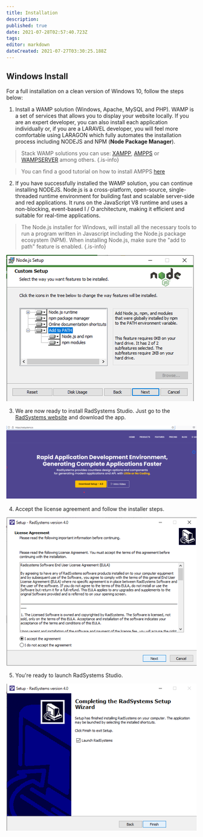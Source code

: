 ```yaml
---
title: Installation
description: 
published: true
date: 2021-07-28T02:57:40.723Z
tags: 
editor: markdown
dateCreated: 2021-07-27T03:30:25.188Z
---
```


## Windows Install
For a full installation on a clean version of Windows 10, follow the steps below:

1. Install a WAMP solution (Windows, Apache, MySQL and PHP). WAMP is a set of services that allows you to display your website locally. If you are an expert developer, you can also install each application individually or, if you are a LARAVEL developer, you will feel more comfortable using LARAGON which fully automates the installation process including NODEJS and NPM (**Node Package Manager**).
> Stack WAMP solutions you can use: [XAMPP](https://www.apachefriends.org/index.html), [AMPPS](https://ampps.com/) or [WAMPSERVER](https://www.wampserver.com/en/) among others.
{.is-info}

>You can find a good tutorial on how to install AMPPS [here](https://youtu.be/LGaVWKB3FDk)
2. If you have successfully installed the WAMP solution, you can continue installing NODEJS. Node.js is a cross-platform, open-source, single-threaded runtime environment for building fast and scalable server-side and red applications. It runs on the JavaScript V8 runtime and uses a non-blocking, event-based I / O architecture, making it efficient and suitable for real-time applications.
> The Node.js installer for Windows, will install all the necessary tools to run a program written in Javascript including the Node.js package ecosystem (NPM). When installing Node.js, make sure the "add to path" feature is enabled.
{.is-info}

![nodejs-add-path.png](/installation/nodejs-add-path.png)

3. We are now ready to install RadSystems Studio. Just go to the [RadSystems website](https://radsystems.io/) and download the app.

![download-setup.png](/installation/download-setup.png)

4. Accept the license agreement and follow the installer steps.

![accept-agreement.png](/installation/accept-agreement.png)

5. You're ready to launch RadSystems Studio.

![final-window-installer.png](/installation/final-window-installer.png)